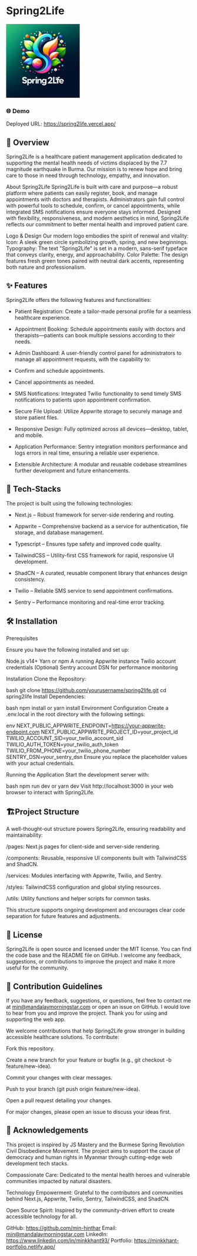 # Spring2Life

<img src="./public/spring2life.png" alt="logo" width="200"/>

### 🌐 Demo
Deployed URL: https://spring2life.vercel.app/

## 📝 Overview
Spring2Life is a healthcare patient management application dedicated to supporting the mental health needs of victims displaced by the 7.7 magnitude earthquake in Burma. Our mission is to renew hope and bring care to those in need through technology, empathy, and innovation.

About Spring2Life
Spring2Life is built with care and purpose—a robust platform where patients can easily register, book, and manage appointments with doctors and therapists. Administrators gain full control with powerful tools to schedule, confirm, or cancel appointments, while integrated SMS notifications ensure everyone stays informed. Designed with flexibility, responsiveness, and modern aesthetics in mind, Spring2Life reflects our commitment to better mental health and improved patient care.

Logo & Design
Our modern logo embodies the spirit of renewal and vitality:
Icon: A sleek green circle symbolizing growth, spring, and new beginnings.
Typography: The text "Spring2Life" is set in a modern, sans-serif typeface that conveys clarity, energy, and approachability.
Color Palette: The design features fresh green tones paired with neutral dark accents, representing both nature and professionalism.

## ✨ Features

Spring2Life offers the following features and functionalities:

- Patient Registration: Create a tailor-made personal profile for a seamless healthcare experience.

- Appointment Booking: Schedule appointments easily with doctors and therapists—patients can book multiple sessions according to their needs.

- Admin Dashboard: A user-friendly control panel for administrators to manage all appointment requests, with the capability to:

- Confirm and schedule appointments.

- Cancel appointments as needed.

- SMS Notifications: Integrated Twilio functionality to send timely SMS notifications to patients upon appointment confirmation.

- Secure File Upload: Utilize Appwrite storage to securely manage and store patient files.

- Responsive Design: Fully optimized across all devices—desktop, tablet, and mobile.

- Application Performance: Sentry integration monitors performance and logs errors in real time, ensuring a reliable user experience.

- Extensible Architecture: A modular and reusable codebase streamlines further development and future enhancements.

## 🚀 Tech-Stacks

The project is built using the following technologies:

- Next.js – Robust framework for server-side rendering and routing.

- Appwrite – Comprehensive backend as a service for authentication, file storage, and database management.

- Typescript – Ensures type safety and improved code quality.

- TailwindCSS – Utility-first CSS framework for rapid, responsive UI development.

- ShadCN – A curated, reusable component library that enhances design consistency.

- Twilio – Reliable SMS service to send appointment confirmations.

- Sentry – Performance monitoring and real-time error tracking.


## 🛠️ Installation

Prerequisites

Ensure you have the following installed and set up:

Node.js v14+
Yarn or npm
A running Appwrite instance
Twilio account credentials
(Optional) Sentry account DSN for performance monitoring

Installation
Clone the Repository:

bash
git clone https://github.com/yourusername/spring2life.git
cd spring2life
Install Dependencies:

bash
npm install
or
yarn install
Environment Configuration
Create a .env.local in the root directory with the following settings:

env
NEXT_PUBLIC_APPWRITE_ENDPOINT=https://your-appwrite-endpoint.com
NEXT_PUBLIC_APPWRITE_PROJECT_ID=your_project_id
TWILIO_ACCOUNT_SID=your_twilio_account_sid
TWILIO_AUTH_TOKEN=your_twilio_auth_token
TWILIO_FROM_PHONE=your_twilio_phone_number
SENTRY_DSN=your_sentry_dsn
Ensure you replace the placeholder values with your actual credentials.

Running the Application
Start the development server with:

bash
npm run dev
or
yarn dev
Visit http://localhost:3000 in your web browser to interact with Spring2Life.

## 🏗️Project Structure

A well-thought-out structure powers Spring2Life, ensuring readability and maintainability:

/pages: Next.js pages for client-side and server-side rendering.

/components: Reusable, responsive UI components built with TailwindCSS and ShadCN.

/services: Modules interfacing with Appwrite, Twilio, and Sentry.

/styles: TailwindCSS configuration and global styling resources.

/utils: Utility functions and helper scripts for common tasks.

This structure supports ongoing development and encourages clear code separation for future features and adjustments.

## 📖 License

Spring2Life is open source and licensed under the MIT license. You can find the code base and the README file on GitHub. I welcome any feedback, suggestions, or contributions to improve the project and make it more useful for the community.

## 🤝 Contribution Guidelines

If you have any feedback, suggestions, or questions, feel free to contact me at min@mandalaymorningstar.com or open an issue on GitHub. I would love to hear from you and improve the project. Thank you for using and supporting the web app.

We welcome contributions that help Spring2Life grow stronger in building accessible healthcare solutions. To contribute:

Fork this repository.

Create a new branch for your feature or bugfix (e.g., git checkout -b feature/new-idea).

Commit your changes with clear messages.

Push to your branch (git push origin feature/new-idea).

Open a pull request detailing your changes.

For major changes, please open an issue to discuss your ideas first.

## 🙏 Acknowledgements

This project is inspired by JS Mastery and the Burmese Spring Revolution Civil Disobedience Movement. The project aims to support the cause of democracy and human rights in Myanmar through cutting-edge web development tech stacks.

Compassionate Care: Dedicated to the mental health heroes and vulnerable communities impacted by natural disasters.

Technology Empowerment: Grateful to the contributors and communities behind Next.js, Appwrite, Twilio, Sentry, TailwindCSS, and ShadCN.

Open Source Spirit: Inspired by the community-driven effort to create accessible technology for all.

GitHub: https://github.com/min-hinthar 
Email: min@mandalaymorningstar.com 
LinkedIn: https://www.linkedin.com/in/minkkhant93/ 
Portfolio: https://minkkhant-portfolio.netlify.app/ 